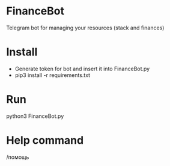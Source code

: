# FinanceBot
Telegram bot for managing your resources (stack and finances) 
# Install
- Generate token for bot and insert it into FinanceBot.py
- pip3 install -r requirements.txt
# Run
python3 FinanceBot.py
# Help command
/помощь
